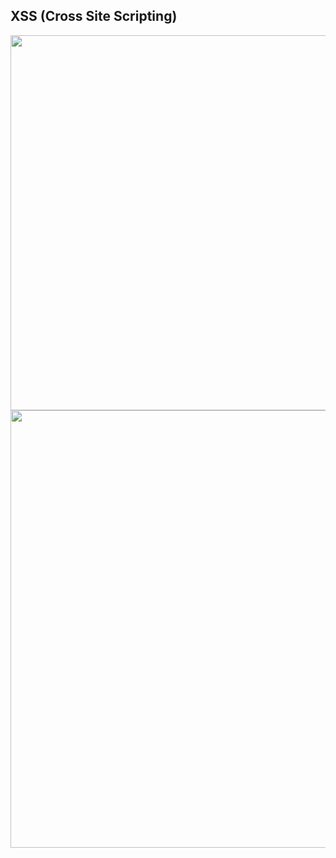 ## XSS (Cross Site Scripting)

<a href="https://twitter.com/404death/status/1464102960372224003"><img width="550" height="600px" align="left" src="https://user-images.githubusercontent.com/79082257/143777165-68df1dd0-a69a-4fcb-af8e-5fb7c96463f8.png"/></a>

<a href="https://twitter.com/0xElkomy/status/1467466221704847361"><img width="550" height="700px" align="center" src="https://user-images.githubusercontent.com/79082257/144747863-5c672808-727e-4ac2-a894-ce09966ea765.png"/></a>
